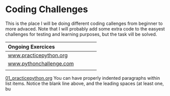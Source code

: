 # Coding Challenges

This is the place I will be doing different coding callenges from beginner to more advaced.
Note that I will probably add some extra code to the easyest challenges for testing and learning purposes, but the task vill be solved.

| Ongoing Exercices  	       |   	|   	|   	|   	|
|:---	                      |---	|---	|---	|---	|
| www.practicepython.org  	|   	|   	|   	|   	|
| www.pythonchallenge.com  	|   	|   	|   	|   	|
|                         	|   	|   	|   	|   	|


[01_practicepython.org](https://github.com/pixelexio/CodingChallenges/tree/master/01%20-%20practicepython_org)
You can have properly indented paragraphs within list items. Notice the blank line above, and the leading spaces (at least one, bu
